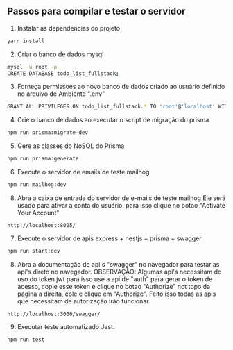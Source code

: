 

## Passos para compilar e testar o servidor

1) Instalar as dependencias do projeto
```bash
yarn install
```

2) Criar o banco de dados mysql
```bash
mysql -u root -p
CREATE DATABASE todo_list_fullstack;
```

3) Forneça permissoes ao novo banco de dados criado ao usuário definido no arquivo de
Ambiente ".env"
```bash
GRANT ALL PRIVILEGES ON todo_list_fullstack.* TO 'root'@'localhost' WITH GRANT OPTION;
```

4) Crie o banco de dados ao executar o script de migração do prisma
```bash
npm run prisma:migrate-dev
```

5) Gere as classes do NoSQL do Prisma
```bash
npm run prisma:generate
```

6) Execute o servidor de emails de teste mailhog
```bash
npm run mailhog:dev
```

8) Abra a caixa de entrada do servidor de e-mails de teste mailhog
Ele será usado para ativar a conta do usuário, para isso clique no botao "Activate Your Account"
```
http://localhost:8025/
```

7) Execute o servidor de apis express + nestjs + prisma + swagger
```bash
npm run start:dev
```

8) Abra a documentação de api's "swagger" no navegador para testar as api's direto no navegador.
OBSERVAÇÃO: Algumas api's necessitam do uso do token jwt para isso use a api de "auth" para gerar o token de acesso,
copie esse token e clique no botao "Authorize" not topo da página a direita, cole e clique em "Authorize".
Feito isso todas as apis que necessitam de autorização irão funcionar.
```
http://localhost:3000/swagger/
```

9) Executar teste automatizado Jest:
```bash
npm run test 
```
